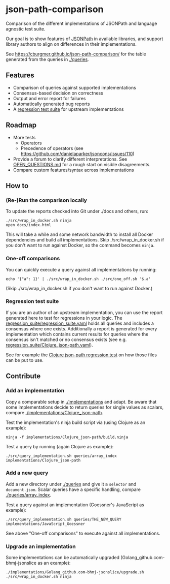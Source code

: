# json-path-comparison
Comparison of the different implementations of JSONPath and language agnostic test suite.

Our goal is to show features of
[JSONPath](https://goessner.net/articles/JsonPath/) in available libraries,
and support library authors to align on differences in their implementations.

See https://cburgmer.github.io/json-path-comparison/ for the table generated
from the queries in [./queries](./queries).

## Features
- Comparison of queries against supported implementations
- Consensus-based decision on correctness
- Output and error report for failures
- Automatically generated bug reports
- A [regression test suite](./regression_suite/regression_suite.yaml) for upstream implementations

## Roadmap

- More tests
  - Operators
  - Precedence of operators (see https://github.com/danielaparker/jsoncons/issues/110)
- Provide a forum to clarify different interpretations.
  See [OPEN_QUESTIONS.md](OPEN_QUESTIONS.md) for a rough start on visible
  disagreements.
- Compare custom features/syntax across implementations

## How to

### (Re-)Run the comparison locally

To update the reports checked into Git under ./docs and others, run:

    ./src/wrap_in_docker.sh ninja
    open docs/index.html

This will take a while and some network bandwidth to install all Docker
dependencies and build all implementations.
Skip ./src/wrap_in_docker.sh if you don't want to run against Docker, so the
command becomes `ninja`.

### One-off comparisons

You can quickly execute a query against all implementations by running:

    echo '{"a": 1}' | ./src/wrap_in_docker.sh ./src/one_off.sh '$.a'

(Skip ./src/wrap_in_docker.sh if you don't want to run against Docker.)

### Regression test suite

If you are an author of an upstream implementation, you can use the report
generated here to test for regressions in your logic. The
[regression_suite/regression_suite.yaml](./regression_suite/regression_suite.yaml) holds
all queries and includes a consensus where one exists. Additionally
a report is generated for every implementation which contains current results
for queries where the consensus isn't matched or no consensus exists (see
e.g. [regression_suite/Clojure_json-path.yaml](./regression_suite/Clojure_json-path.yaml)).

See for example the [Clojure json-path regression test](https://github.com/gga/json-path/blob/master/test/json_path/test/regression_test.clj)
on how those files can be put to use.

## Contribute

### Add an implementation

Copy a comparable setup in [./implementations](./implementations) and adapt.
Be aware that some implementations decide to return queries for single values as
scalars, compare
[./implementations/Clojure_json-path](./implementations/Clojure_json-path).

Test the implementation's ninja build script via (using Clojure as an example):

    ninja -f implementations/Clojure_json-path/build.ninja

Test a query by running (again Clojure as example):

    ./src/query_implementation.sh queries/array_index implementations/Clojure_json-path

### Add a new query

Add a new directory under [./queries](./queries) and give it a `selector` and
`document.json`. Scalar queries have a specific handling, compare
[./queries/array_index](./queries/array_index).

Test a query against an implementation (Goessner's JavaScript as example):

    ./src/query_implementation.sh queries/THE_NEW_QUERY implementations/JavaScript_Goessner

See above "One-off comparisons" to execute against all implementations.

### Upgrade an implementation

Some implementations can be automatically upgraded
(Golang_github.com-bhmj-jsonslice as an example):

    ./implementations/Golang_github.com-bhmj-jsonslice/upgrade.sh
    ./src/wrap_in_docker.sh ninja
